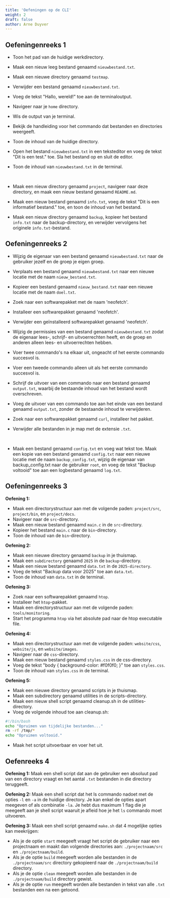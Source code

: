 ```yaml
---
title: 'Oefeningen op de CLI'
weight: 2
draft: false
author: Arne Duyver
---
```


## Oefeningenreeks 1

- Toon het pad van de huidige werkdirectory.
<!-- EXSOL -->
<!-- _Solution:_ ```$ pwd```  -->
- Maak een nieuw leeg bestand genaamd `nieuwbestand.txt`.
<!-- EXSOL -->
<!-- _Solution:_ ```$ touch nieuwbestand.txt```  -->
- Maak een nieuwe directory genaamd `testmap`.
<!-- EXSOL -->
<!-- _Solution:_ ```$ mkdir testmap```  -->
- Verwijder een bestand genaamd `nieuwbestand.txt`.
<!-- EXSOL -->
<!-- _Solution:_ ```$ #TODO```  -->
- Voeg de tekst "Hallo, wereld!" toe aan de terminaloutput.
<!-- EXSOL -->
<!-- _Solution:_ ```$ #TODO```  -->
- Navigeer naar je `home` directory.
<!-- EXSOL -->
<!-- _Solution:_ ```$ #TODO```  -->
- Wis de output van je terminal.
<!-- EXSOL -->
<!-- _Solution:_ ```$ #TODO```  -->
- Bekijk de handleiding voor het commando dat bestanden en directories weergeeft.
<!-- EXSOL -->
<!-- _Solution:_ ```$ #TODO```  -->
- Toon de inhoud van de huidige directory.
<!-- EXSOL -->
<!-- _Solution:_ ```$ #TODO```  -->
- Open het bestand `nieuwbestand.txt` in een teksteditor en voeg de tekst "Dit is een test." toe. Sla het bestand op en sluit de editor.
<!-- EXSOL -->
<!-- _Solution:_ ```$ #TODO```  -->
- Toon de inhoud van `nieuwbestand.txt` in de terminal.
<!-- EXSOL -->
<!-- _Solution:_ ```$ #TODO```  -->

<br>

- Maak een nieuw directory genaamd `project`, navigeer naar deze directory, en maak een nieuw bestand genaamd `README.md`.
<!-- EXSOL -->
<!-- _Solution:_ ```$ #TODO```  -->
- Maak een nieuw bestand genaamd `info.txt`, voeg de tekst "Dit is een informatief bestand." toe, en toon de inhoud van het bestand.
<!-- EXSOL -->
<!-- _Solution:_ ```$ #TODO```  -->
- Maak een nieuw directory genaamd `backup`, kopieer het bestand `info.txt` naar de backup-directory, en verwijder vervolgens het originele `info.txt`-bestand.
<!-- EXSOL -->
<!-- _Solution:_ ```$ #TODO```  -->

## Oefeningenreeks 2
- Wijzig de eigenaar van een bestand genaamd `nieuwbestand.txt` naar de gebruiker jezelf en de groep je eigen groep.
<!-- EXSOL -->
<!-- _Solution:_ ```$ #TODO```  -->
- Verplaats een bestand genaamd `nieuwbestand.txt` naar een nieuwe locatie met de naam `nieuw_bestand.txt`.
<!-- EXSOL -->
<!-- _Solution:_ ```$ #TODO```  -->
- Kopieer een bestand genaamd `nieuw_bestand.txt` naar een nieuwe locatie met de naam `doel.txt`.
<!-- EXSOL -->
<!-- _Solution:_ ```$ #TODO```  -->
- Zoek naar een softwarepakket met de naam 'neofetch'.
<!-- EXSOL -->
<!-- _Solution:_ ```$ #TODO```  -->
- Installeer een softwarepakket genaamd 'neofetch'.
<!-- EXSOL -->
<!-- _Solution:_ ```$ #TODO```  -->
- Verwijder een geïnstalleerd softwarepakket genaamd 'neofetch'.
<!-- EXSOL -->
<!-- _Solution:_ ```$ #TODO```  -->
- Wijzig de permissies van een bestand genaamd `nieuwbestand.txt` zodat de eigenaar lees-, schrijf- en uitvoerrechten heeft, en de groep en anderen alleen lees- en uitvoerrechten hebben.
<!-- EXSOL -->
<!-- _Solution:_ ```$ #TODO```  -->
- Voer twee commando's na elkaar uit, ongeacht of het eerste commando succesvol is.
<!-- EXSOL -->
<!-- _Solution:_ ```$ #TODO```  -->
- Voer een tweede commando alleen uit als het eerste commando succesvol is.
<!-- EXSOL -->
<!-- _Solution:_ ```$ #TODO```  -->
- Schrijf de uitvoer van een commando naar een bestand genaamd `output.txt`, waarbij de bestaande inhoud van het bestand wordt overschreven.
<!-- EXSOL -->
<!-- _Solution:_ ```$ #TODO```  -->
- Voeg de uitvoer van een commando toe aan het einde van een bestand genaamd `output.txt`, zonder de bestaande inhoud te verwijderen.
<!-- EXSOL -->
<!-- _Solution:_ ```$ #TODO```  -->
- Zoek naar een softwarepakket genaamd `curl`, installeer het pakket.
<!-- EXSOL -->
<!-- _Solution:_ ```$ #TODO```  -->
- Verwijder alle bestanden in je map met de extensie `.txt`.
<!-- EXSOL -->
<!-- _Solution:_ ```$ #TODO```  -->

<br>

- Maak een bestand genaamd `config.txt` en voeg wat tekst toe. Maak een kopie van een bestand genaamd `config.txt` naar een nieuwe locatie met de naam `backup_config.txt`, wijzig de eigenaar van backup_config.txt naar de gebruiker `root`, en voeg de tekst "Backup voltooid" toe aan een logbestand genaamd `log.txt`.
<!-- EXSOL -->
<!-- _Solution:_ ```$ #TODO```  -->

## Oefeningenreeks 3

**Oefening 1:**
- Maak een directorystructuur aan met de volgende paden: `project/src`, `project/bin`, en `project/docs`.
- Navigeer naar de `src`-directory.
- Maak een nieuw bestand genaamd `main.c` in de `src`-directory.
- Kopieer het bestand `main.c` naar de `bin`-directory.
- Toon de inhoud van de `bin`-directory.
<!-- EXSOL -->
<!-- _Solution:_ 
```bash
$ #TODO
```  -->

**Oefening 2:**
- Maak een nieuwe directory genaamd `backup` in je thuismap.
- Maak een `subdirectory` genaamd `2025` in de `backup`-directory.
- Maak een nieuw bestand genaamd `data.txt` in de `2025-directory`.
- Voeg de tekst "Backup data voor 2025" toe aan `data.txt`.
- Toon de inhoud van `data.txt` in de terminal.
<!-- EXSOL -->
<!-- _Solution:_ 
```bash
$ #TODO
```  -->

**Oefening 3:**
- Zoek naar een softwarepakket genaamd `htop`.
- Installeer het `htop`-pakket.
- Maak een directorystructuur aan met de volgende paden: `tools/monitoring`.
- Start het programma `htop` via het absolute pad naar de htop executable file.
<!-- EXSOL -->
<!-- _Solution:_ 
```bash
$ #TODO
```  -->

**Oefening 4:**
- Maak een directorystructuur aan met de volgende paden: `website/css`, `website/js`, en `website/images`.
- Navigeer naar de `css`-directory.
- Maak een nieuw bestand genaamd `styles.css` in de css-directory.
- Voeg de tekst "body { background-color: #f0f0f0; }" toe aan `styles.css`.
- Toon de inhoud van `styles.css` in de terminal.
<!-- EXSOL -->
<!-- _Solution:_ 
```bash
$ #TODO
```  -->

**Oefening 5:**
- Maak een nieuwe directory genaamd scripts in je thuismap.
- Maak een subdirectory genaamd utilities in de scripts-directory.
- Maak een nieuw shell script genaamd cleanup.sh in de utilities-directory.
- Voeg de volgende inhoud toe aan cleanup.sh:
```bash
#!/bin/bash
echo "Opruimen van tijdelijke bestanden..."
rm -rf /tmp/*
echo "Opruimen voltooid."
```
- Maak het script uitvoerbaar en voer het uit.
<!-- EXSOL -->
<!-- _Solution:_ 
```bash
$ #TODO
```  -->


## Oefenreeks 4

**Oefening 1:** Maak een shell script dat aan de gebruiker een absoluut pad van een directory vraagt en het aantal `.txt` bestanden in die directory teruggeeft.
<!-- EXSOL -->
<!-- _Solution:_ 
```bash
#!/bin/bash
# Dit script vraagt de gebruiker om een absoluut pad van een directory en geeft het aantal .txt-bestanden in die directory terug.

echo "Voer het absolute pad van de directory in:"
read directory

# Controleer of de ingevoerde waarde een geldige directory is
if [ -d "$directory" ]; then
  # Tel het aantal .txt-bestanden in de directory
  aantal_txt_bestanden=$(find "$directory" -type f -name "*.txt" | wc -l)
  echo "Het aantal .txt-bestanden in de directory $directory is: $aantal_txt_bestanden"
else
  echo "De ingevoerde waarde is geen geldige directory. Probeer het opnieuw."
fi
```  -->

**Oefening 2:** Maak een shell script dat het ls commando nadoet met de opties `-l` en `-a` in de huidige directory. Je kan enkel de opties apart meegeven of als combinatie `-la`. Je hebt dus maximum 1 flag die je meegeeft aan je shell script waaruit je afleid hoe je het `ls` commando moet uitvoeren. 
<!-- EXSOL -->
<!-- _Solution:_ 
```bash
$ #TODO
```  -->

**Oefening 3:** Maak een shell script genaamd `make.sh` dat 4 mogelijke opties kan meekrijgen:
- Als je de optie `start` meegeeft vraagt het script de gebruiker naar een projectnaam en maakt dan volgende directories aan: `./projectnaam/src` en `./projectnaam/build`.
- Als je de optie `build` meegeeft worden alle bestanden in de `./projectnaam/src` directory gekopieerd naar de `./projectnaam/build` directory.
- Als je de optie `clean` meegeeft worden alle bestanden in de `./projectnaam/build` directory gewist.
- Als je de optie `run` meegeeft worden alle bestanden in tekst van alle `.txt` bestanden een na een getoond.
<!-- EXSOL -->
<!-- _Solution:_ 
```bash
$ #TODO
```  -->